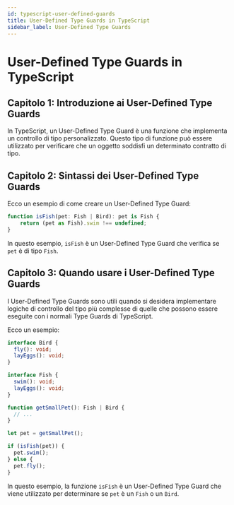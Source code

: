 ```yaml
---
id: typescript-user-defined-guards
title: User-Defined Type Guards in TypeScript
sidebar_label: User-Defined Type Guards
---
```


# User-Defined Type Guards in TypeScript

## Capitolo 1: Introduzione ai User-Defined Type Guards

In TypeScript, un User-Defined Type Guard è una funzione che implementa un controllo di tipo personalizzato. Questo tipo di funzione può essere utilizzato per verificare che un oggetto soddisfi un determinato contratto di tipo.

## Capitolo 2: Sintassi dei User-Defined Type Guards

Ecco un esempio di come creare un User-Defined Type Guard:

```typescript
function isFish(pet: Fish | Bird): pet is Fish {
    return (pet as Fish).swim !== undefined;
}
```

In questo esempio, `isFish` è un User-Defined Type Guard che verifica se `pet` è di tipo `Fish`.

## Capitolo 3: Quando usare i User-Defined Type Guards

I User-Defined Type Guards sono utili quando si desidera implementare logiche di controllo del tipo più complesse di quelle che possono essere eseguite con i normali Type Guards di TypeScript.

Ecco un esempio:

```typescript
interface Bird {
  fly(): void;
  layEggs(): void;
}

interface Fish {
  swim(): void;
  layEggs(): void;
}

function getSmallPet(): Fish | Bird {
  // ...
}

let pet = getSmallPet();

if (isFish(pet)) {
  pet.swim();
} else {
  pet.fly();
}
```

In questo esempio, la funzione `isFish` è un User-Defined Type Guard che viene utilizzato per determinare se `pet` è un `Fish` o un `Bird`.
